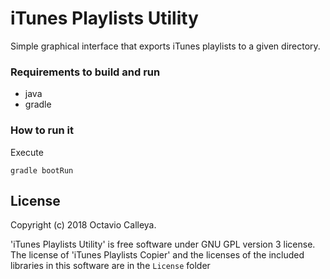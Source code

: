 # iTunes Playlists Utility
Simple graphical interface that exports iTunes playlists to a given directory.

### Requirements to build and run
* java 
* gradle

### How to run it

Execute
```
gradle bootRun
```

## License
Copyright (c) 2018 Octavio Calleya.

'iTunes Playlists Utility' is free software under GNU GPL version 3 license. The license of 'iTunes Playlists Copier' and the licenses of
 the included libraries in this software are in the `License` folder